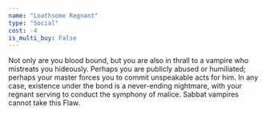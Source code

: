 ```yaml
---
name: "Loathsome Regnant"
type: "Social"
cost: -4
is_multi_buy: False
---
```


Not only are you blood bound, but you are also in thrall to a vampire who mistreats you hideously. Perhaps you are publicly abused or humiliated; perhaps your master forces you to commit unspeakable acts for him. In any case, existence under the bond is a never-ending nightmare, with your regnant serving to conduct the symphony of malice. Sabbat vampires cannot take this Flaw.